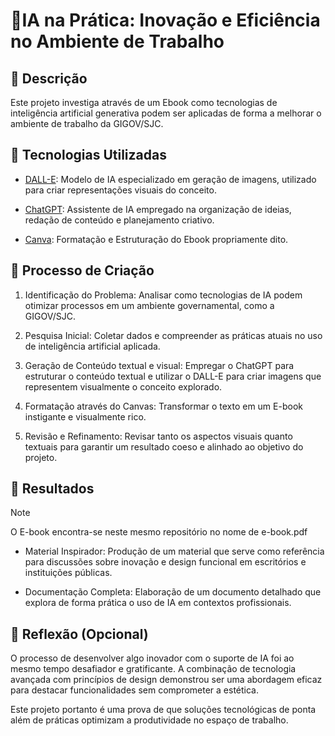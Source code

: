 # 🌟IA na Prática: Inovação e Eficiência no Ambiente de Trabalho

## 📒 Descrição

Este projeto investiga através de um Ebook como tecnologias de inteligência artificial generativa podem ser aplicadas de forma a melhorar o ambiente de trabalho da GIGOV/SJC.

## 🤖 Tecnologias Utilizadas

- [DALL-E](https://openai.com/index/dall-e-2/): Modelo de IA especializado em geração de imagens, utilizado para criar representações visuais do conceito.

- [ChatGPT](chatgpt.com): Assistente de IA empregado na organização de ideias, redação de conteúdo e planejamento criativo.

- [Canva](https://www.canva.com/): Formatação e Estruturação do Ebook propriamente dito.

## 🤔 Processo de Criação

1. Identificação do Problema: Analisar como tecnologias de IA podem otimizar processos em um ambiente governamental, como a GIGOV/SJC.

2. Pesquisa Inicial: Coletar dados e compreender as práticas atuais no uso de inteligência artificial aplicada.

3. Geração de Conteúdo textual e visual: Empregar o ChatGPT para estruturar o conteúdo textual e utilizar o DALL-E para criar imagens que representem visualmente o conceito explorado.

4. Formatação através do Canvas: Transformar o texto em um E-book instigante e visualmente rico.

5. Revisão e Refinamento: Revisar tanto os aspectos visuais quanto textuais para garantir um resultado coeso e alinhado ao objetivo do projeto.

## 🚀 Resultados

> [!NOTE]
> O E-book encontra-se neste mesmo repositório no nome de e-book.pdf

- Material Inspirador: Produção de um material que serve como referência para discussões sobre inovação e design funcional em escritórios e instituições públicas.

- Documentação Completa: Elaboração de um documento detalhado que explora de forma prática o uso de IA em contextos profissionais.

## 💭 Reflexão (Opcional)

O processo de desenvolver algo inovador com o suporte de IA foi ao mesmo tempo desafiador e gratificante. A combinação de tecnologia avançada com princípios de design demonstrou ser uma abordagem eficaz para destacar funcionalidades sem comprometer a estética. 

Este projeto portanto é uma prova de que soluções tecnológicas de ponta além de práticas optimizam a produtividade no espaço de trabalho.
